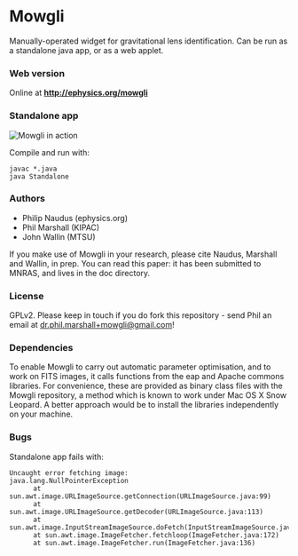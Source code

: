 Mowgli
======

Manually-operated widget for gravitational lens identification.
Can be run as a standalone java app, or as a web applet. 

### Web version

Online at **http://ephysics.org/mowgli**

### Standalone app

![Mowgli in action](https://github.com/drphilmarshall/Mowgli/edit/master/doc/figs/applet-schematic.png)

Compile and run with:

    javac *.java
    java Standalone

### Authors

* Philip Naudus (ephysics.org)
* Phil Marshall (KIPAC)
* John Wallin (MTSU)

If you make use of Mowgli in your research, please cite Naudus, Marshall and
Wallin, in prep. You can read this paper: it has been submitted to MNRAS, and
lives in the doc directory.

### License

GPLv2. Please keep in touch if you do fork this repository - send Phil an
email at dr.phil.marshall+mowgli@gmail.com!

### Dependencies

To enable Mowgli to carry out automatic parameter optimisation, and to work on
FITS images, it calls functions from the eap and Apache commons libraries. For
convenience, these are provided as binary class files with the Mowgli
repository, a method which is known to work under Mac OS X Snow Leopard. A
better approach would be to install the libraries independently on your
machine.

### Bugs

Standalone app fails with:

    Uncaught error fetching image:
    java.lang.NullPointerException
          at sun.awt.image.URLImageSource.getConnection(URLImageSource.java:99)
          at sun.awt.image.URLImageSource.getDecoder(URLImageSource.java:113)
          at sun.awt.image.InputStreamImageSource.doFetch(InputStreamImageSource.java:240)
          at sun.awt.image.ImageFetcher.fetchloop(ImageFetcher.java:172)
          at sun.awt.image.ImageFetcher.run(ImageFetcher.java:136)


